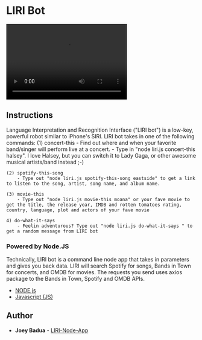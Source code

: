 # LIRI Bot

<video src="https://youtu.be/CwSIgbelS0Y" width="320" height="200" controls preload></video>

## Instructions
Language Interpretation and Recognition Interface ("LIRI bot") is a low-key, powerful robot similar to iPhone's SIRI. LIRI bot takes in one of the following commands:
    (1) concert-this 
        - Find out where and when your favorite band/singer will perform live at a concert.
        - Type in "node liri.js concert-this halsey". I love Halsey, but you can switch it to Lady Gaga, or other awesome musical artists/band instead ;-) 

    (2) spotify-this-song
        - Type out "node liri.js spotify-this-song eastside" to get a link to listen to the song, artist, song name, and album name. 

    (3) movie-this
        - Type out "node liri.js movie-this moana" or your fave movie to get the title, the release year, IMDB and rotten tomatoes rating, country, language, plot and actors of your fave movie

    4) do-what-it-says
        - Feelin adventurous? Type out "node liri.js do-what-it-says " to get a random message from LIRI bot

### Powered by Node.JS
Technically, LIRI bot is a command line node app that takes in parameters and gives you back data. LIRI will search Spotify for songs, Bands in Town for concerts, and OMDB for movies.
The requests you send uses axios package to the Bands in Town, Spotify and OMDB APIs. 

* [NODE.js](https://nodejs.org/en/about/) 
* [Javascript (JS)](https://developer.mozilla.org/en-US/docs/Web/JavaScript)

## Author
* **Joey Badua** - [LIRI-Node-App](https://github.com/joannebadua)